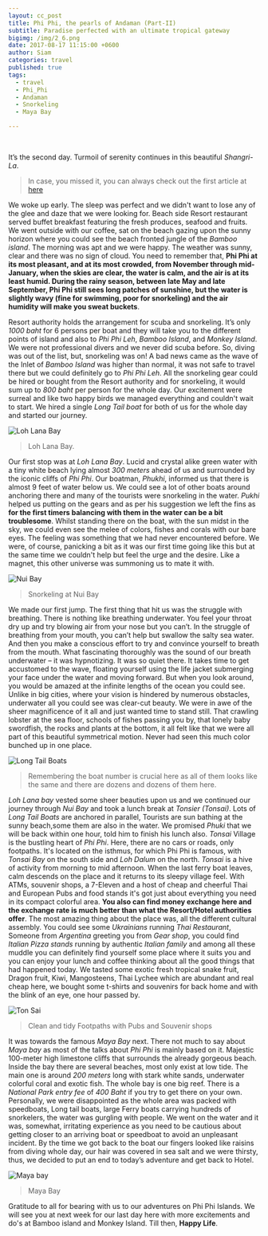 ```yaml
---
layout: cc_post  
title: Phi Phi, the pearls of Andaman (Part-II)
subtitle: Paradise perfected with an ultimate tropical gateway
bigimg: /img/2_6.png
date: 2017-08-17 11:15:00 +0600
author: Siam
categories: travel
published: true
tags:
  - travel
  - Phi_Phi
  - Andaman
  - Snorkeling
  - Maya Bay

---
```


   ​


It’s the second day. Turmoil of serenity continues in this beautiful _Shangri-La_.

> In case, you missed it, you can always check out the first article at [here](https://jotayu.com/travel/2017/07/20/Phi_Phi/ ) 

We woke up early. The sleep was perfect and we didn't want to lose any of the glee and daze that we were looking for. Beach side Resort restaurant served buffet breakfast featuring the fresh produces, seafood and fruits. We went outside with our coffee, sat on the beach gazing upon the sunny horizon where you could see the beach fronted jungle of the _Bamboo island_. The morning was apt and we were happy. The weather was sunny, clear and there was no sign of cloud. You need to remember that, **Phi Phi at its most pleasant, and at its most crowded, from November through mid-January, when the skies are clear, the water is calm, and the air is at its least humid. During the rainy season, between late May and late September, Phi Phi still sees long patches of sunshine, but the water is slightly wavy (fine for swimming, poor for snorkeling) and the air humidity will make you sweat buckets**.  

Resort authority holds the arrangement for scuba and snorkeling. It’s only _1000 baht_ for 6 persons per boat and they will take you to the different points of island and also to _Phi Phi Leh_, _Bamboo Island_, and _Monkey Island_. We were not professional divers and we never did scuba before. So, diving was out of the list, but, snorkeling was on! A bad news came as the wave of the Inlet of _Bamboo Island_ was higher than normal, it was not safe to travel there but we could definitely go to _Phi Phi Leh_. All the snorkeling gear could be hired or bought from the Resort authority and for snorkeling, it would sum up to _800 baht_ per person for the whole day. Our excitement were surreal and like two happy birds we managed everything and couldn't wait to start. We hired a single _Long Tail boat_ for both of us for the whole day and started our journey.  

![Loh Lana Bay](/img/2_1.png)

> Loh Lana Bay. 

Our first stop was at _Loh Lana Bay_. Lucid and crystal alike green water with a tiny white beach lying almost _300 meters_ ahead of us and surrounded by the iconic cliffs of _Phi Phi_. Our boatman, _Phukhi_, informed us that there is almost 9 feet of water below us. We could see a lot of other boats around anchoring there and many of the tourists were snorkeling in the water. _Pukhi_ helped us putting on the gears and as per his suggestion we left the fins as **for the first timers balancing with them in the water can be a bit troublesome**. Whilst standing there on the boat, with the sun midst in the sky, we could even see the melee of colors, fishes and corals with our bare eyes. The feeling was something that we had never encountered before. We were, of course, panicking a bit as it was our first time going like this but at the same time we couldn't help but feel the urge and the desire. Like a magnet, this other universe was summoning us to mate it with.  

![Nui Bay](/img/2_2.png)

> Snorkeling at Nui Bay

We made our first jump. The first thing that hit us was the struggle with breathing. There is nothing like breathing underwater. You feel your throat dry up and try blowing air from your nose but you can’t. In the struggle of breathing from your mouth, you can’t help but swallow the salty sea water. And then you make a conscious effort to try and convince yourself to breath from the mouth. What fascinating thoroughly was the sound of our breath underwater – it was hypnotizing. It was so quiet there. It takes time to get accustomed to the wave, floating yourself using the life jacket submerging your face under the water and moving forward. But when you look around, you would be amazed at the infinite lengths of the ocean you could see. Unlike in big cities, where your vision is hindered by numerous obstacles, underwater all you could see was clear-cut beauty. We were in awe of the sheer magnificence of it all and just wanted time to stand still. That crawling lobster at the sea floor, schools of fishes passing you by, that lonely baby swordfish, the rocks and plants at the bottom, it all felt like that we were all part of this beautiful symmetrical motion. Never had seen this much color bunched up in one place.  

![Long Tail Boats](/img/2_4.png)

> Remembering the boat number is crucial here as all of them looks like the same and there are dozens and dozens of them here.

_Loh Lana bay_ vested some sheer beauties upon us and we continued our journey through _Nui Bay_ and took a lunch break at _Tonsier (Tonsai)_. Lots of _Long Tail Boats_ are anchored in parallel, Tourists are sun bathing at the sunny beach,some them are also in the water. We promised _Phuki_ that we will be back within one hour, told him to finish his lunch also. _Tonsai_ Village is the bustling heart of _Phi Phi_. Here, there are no cars or roads, only footpaths. It's located on the isthmus, for which Phi Phi is famous, with _Tonsai Bay_ on the south side and _Loh Dalum_ on the north. _Tonsai_ is a hive of activity from morning to mid afternoon. When the last ferry boat leaves, calm descends on the place and it returns to its sleepy village feel. With ATMs, souvenir shops, a 7-Eleven and a host of cheap and cheerful Thai and European Pubs and food stands it's got just about everything you need in its compact colorful area. **You also can find money exchange here and the exchange rate is much better than what the Resort/Hotel authorities offer**. The most amazing thing about the place was, all the different cultural assembly. You could see some _Ukrainians_ running _Thai Restaurant_, Someone from _Argentina_ greeting you from _Gear shop_, you could find _Italian Pizza stands_ running by authentic _Italian family_ and among all these muddle you can definitely find yourself some place where it suits you and you can enjoy your lunch and coffee thinking about all the good things that had happened today. We tasted some exotic fresh tropical snake fruit, Dragon fruit, Kiwi, Mangosteens, Thai Lychee which are abundant and real cheap here, we bought some t-shirts and souvenirs for back home and with the blink of an eye, one hour passed by.  

![Ton Sai](/img/2_3.png)

> Clean and tidy Footpaths with Pubs and Souvenir shops

It was towards the famous _Maya Bay_ next. There not much to say about _Maya bay_ as most of the talks about _Phi Phi_ is mainly based on it. Majestic 100-meter high limestone cliffs that surrounds the already gorgeous beach. Inside the bay there are several beaches, most only exist at low tide. The main one is around _200 meters_ long with stark white sands, underwater colorful coral and exotic fish. The
whole bay is one big reef. There is a _National Park entry fee_ of _400 Baht_ if
you try to get there on your own. Personally, we were disappointed as the whole
area was packed with speedboats, Long tail boats, large Ferry boats carrying
hundreds of snorkelers, the water was gurgling with people. We went on the
water and it was, somewhat, irritating experience as you need to be cautious
about getting closer to an arriving boat or speedboat to avoid an unpleasant
incident. By the time we got back to the boat our fingers looked like raisins
from diving whole day, our hair was covered in sea salt and we were thirsty,
thus, we decided to put an end to today’s adventure and get back to Hotel. 

![Maya bay](/img/2_5.png)

> Maya Bay

Gratitude to all for bearing with us to our adventures on Phi Phi Islands. We will see you at next week for our last day here with more excitements and do's at Bamboo island and Monkey Island. Till then, **Happy Life**. 
